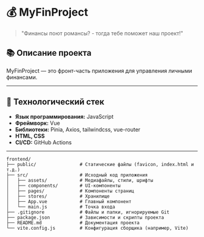 
# 💰 MyFinProject

> "Финансы поют романсы? - тогда тебе поможет наш проект!"
## 📚 Описание проекта

MyFinProject  — это фронт-часть приложения для управления личными финансами. 

---

## 🚀 Технологический стек

- **Язык программирования:** JavaScript
- **Фреймворк:** Vue
- **Библиотеки:** Pinia, Axios, tailwindcss, vue-router
- **HTML, CSS**
- **CI/CD:** GitHub Actions

---


```
frontend/
├── public/                # Статические файлы (favicon, index.html и т.д.)
├── src/                   # Исходный код приложения
│   ├── assets/            # Медиафайлы, стили, шрифты
│   ├── components/        # UI-компоненты
│   ├── pages/             # Компоненты страниц 
│   ├── stores/            # Хранилище
│   ├── App.vue            # Главный компонент
│   └── main.js            # Точка входа
├── .gitignore             # Файлы и папки, игнорируемые Git
├── package.json           # Зависимости и скрипты проекта
├── README.md              # Документация проекта
└── vite.config.js         # Конфигурация сборщика (например, Vite)
```
